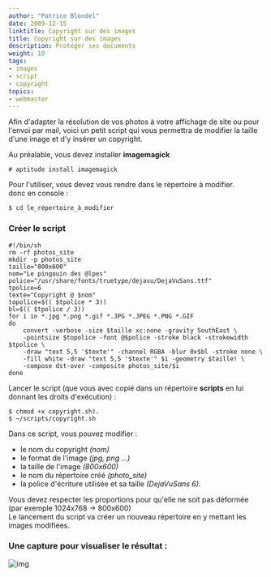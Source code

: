 ```yaml
---
author: "Patrice Blondel"
date: 2009-12-15
linktitle: Copyright sur des images
title: Copyright sur des images
description: Protéger ses documents
weight: 10
tags: 
- images
- script
- copyright
topics:
- webmaster
---
```


Afin d'adapter la résolution de vos photos à votre affichage de site ou pour l'envoi par mail, 
voici un petit script qui vous permettra de modifier la taille d'une image et d'y insérer un copyright.    

<!--more-->


Au préalable, vous devez installer **imagemagick**   
 
	# aptitude install imagemagick

Pour l'utiliser, vous devez vous rendre dans le répertoire à modifier.    
donc en console :    

	$ cd le_répertoire_à_modifier

### Créer le script

	#!/bin/sh
	rm -rf photos_site
	mkdir -p photos_site
	taille="800x600"
	nom="Le pingouin des @lpes"
	police="/usr/share/fonts/truetype/dejavu/DejaVuSans.ttf"
	tpolice=6
	texte="Copyright @ $nom"
	topolice=$(( $tpolice * 3))
	bl=$(( $tpolice / 3))
	for i in *.jpg *.png *.gif *.JPG *.JPEG *.PNG *.GIF
	do
		convert -verbose -size $taille xc:none -gravity SouthEast \
		-pointsize $topolice -font @$police -stroke black -strokewidth $tpolice \
		-draw "text 5,5 '$texte'" -channel RGBA -blur 0x$bl -stroke none \
		-fill white -draw "text 5,5 '$texte'" $i -geometry $taille! \
		-compose dst-over -composite photos_site/$i
	done


Lancer le script (que vous avec copié dans un répertoire **scripts** en lui donnant les droits d'exécution) :    

	$ chmod +x copyright.sh).
	$ ~/scripts/copyright.sh

Dans ce script, vous pouvez modifier : 

- le nom du copyright *(nom)*
- le format de l'image *(jpg, png ...)*
- la taille de l'image *(800x600)*
- le nom du répertoire créé *(photo_site)*
- la police d'écriture utilisée et sa taille *(DejaVuSans 6)*.

Vous devez respecter les proportions pour qu'elle ne soit pas déformée (par exemple 1024x768 -> 800x600)    
Le lancement du script va créer un nouveau répertoire en y mettant les images modifiées.

### Une capture pour visualiser le résultat :

![img](/images/ville_copyright.jpg)